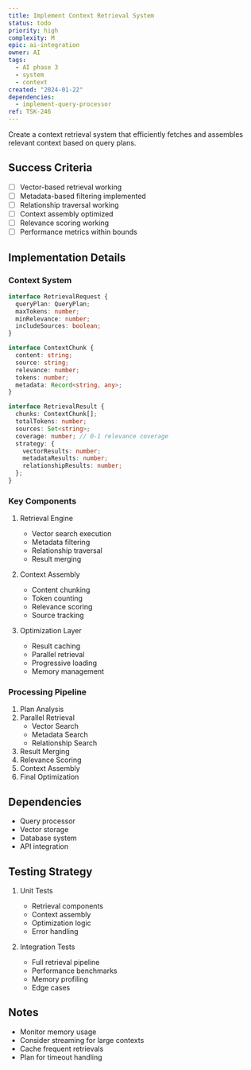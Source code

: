 ```yaml
---
title: Implement Context Retrieval System
status: todo
priority: high
complexity: M
epic: ai-integration
owner: AI
tags:
  - AI phase 3
  - system
  - context
created: "2024-01-22"
dependencies:
  - implement-query-processor
ref: TSK-246
---
```


Create a context retrieval system that efficiently fetches and assembles relevant context based on query plans.

## Success Criteria

- [ ] Vector-based retrieval working
- [ ] Metadata-based filtering implemented
- [ ] Relationship traversal working
- [ ] Context assembly optimized
- [ ] Relevance scoring working
- [ ] Performance metrics within bounds

## Implementation Details

### Context System

```typescript
interface RetrievalRequest {
  queryPlan: QueryPlan;
  maxTokens: number;
  minRelevance: number;
  includeSources: boolean;
}

interface ContextChunk {
  content: string;
  source: string;
  relevance: number;
  tokens: number;
  metadata: Record<string, any>;
}

interface RetrievalResult {
  chunks: ContextChunk[];
  totalTokens: number;
  sources: Set<string>;
  coverage: number; // 0-1 relevance coverage
  strategy: {
    vectorResults: number;
    metadataResults: number;
    relationshipResults: number;
  };
}
```

### Key Components

1. Retrieval Engine

   - Vector search execution
   - Metadata filtering
   - Relationship traversal
   - Result merging

2. Context Assembly

   - Content chunking
   - Token counting
   - Relevance scoring
   - Source tracking

3. Optimization Layer
   - Result caching
   - Parallel retrieval
   - Progressive loading
   - Memory management

### Processing Pipeline

1. Plan Analysis
2. Parallel Retrieval
   - Vector Search
   - Metadata Search
   - Relationship Search
3. Result Merging
4. Relevance Scoring
5. Context Assembly
6. Final Optimization

## Dependencies

- Query processor
- Vector storage
- Database system
- API integration

## Testing Strategy

1. Unit Tests

   - Retrieval components
   - Context assembly
   - Optimization logic
   - Error handling

2. Integration Tests
   - Full retrieval pipeline
   - Performance benchmarks
   - Memory profiling
   - Edge cases

## Notes

- Monitor memory usage
- Consider streaming for large contexts
- Cache frequent retrievals
- Plan for timeout handling
